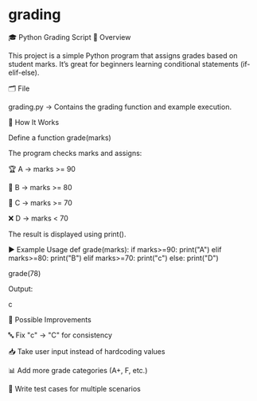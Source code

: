 # grading
🎓 Python Grading Script
📌 Overview

This project is a simple Python program that assigns grades based on student marks.
It’s great for beginners learning conditional statements (if-elif-else).

🗂️ File

grading.py → Contains the grading function and example execution.

🔧 How It Works

Define a function grade(marks)

The program checks marks and assigns:

🏆 A → marks >= 90

🥈 B → marks >= 80

🥉 C → marks >= 70

❌ D → marks < 70

The result is displayed using print().

▶️ Example Usage
def grade(marks):
    if marks>=90:
        print("A")
    elif marks>=80:
        print("B")
    elif marks>=70:
        print("c")
    else:
        print("D")

grade(78)


Output:

c

🚀 Possible Improvements

🔤 Fix "c" → "C" for consistency

📥 Take user input instead of hardcoding values

📊 Add more grade categories (A+, F, etc.)

🧪 Write test cases for multiple scenarios
